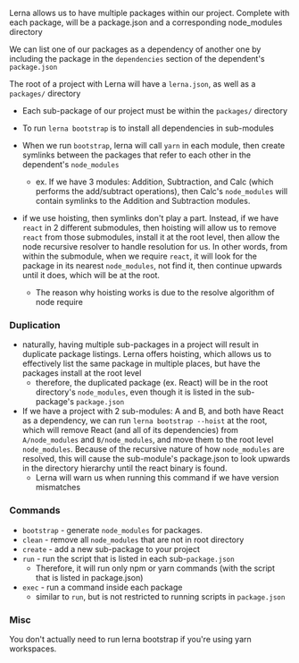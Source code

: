 
Lerna allows us to have multiple packages within our project. Complete with each package, will be a package.json and a corresponding node_modules directory

We can list one of our packages as a dependency of another one by including the package in the `dependencies` section of the dependent's `package.json` 

The root of a project with Lerna will have a `lerna.json`, as well as a `packages/` directory
- Each sub-package of our project must be within the `packages/` directory 

- To run `lerna bootstrap` is to install all dependencies in sub-modules
- When we run `bootstrap`, lerna will call `yarn` in each module, then create symlinks between the packages that refer to each other in the dependent's `node_modules`
	- ex. If we have 3 modules: Addition, Subtraction, and Calc (which performs the add/subtract operations), then Calc's `node_modules` will contain symlinks to the Addition and Subtraction modules. 
- if we use hoisting, then symlinks don't play a part. Instead, if we have `react` in 2 different submodules, then hoisting will allow us to remove `react` from those submodules, install it at the root level, then allow the node recursive resolver to handle resolution for us. In other words, from within the submodule, when we require `react`, it will look for the package in its nearest `node_modules`, not find it, then continue upwards until it does, which will be at the root.
	- The reason why hoisting works is due to the resolve algorithm of node require

### Duplication
- naturally, having multiple sub-packages in a project will result in duplicate package listings. Lerna offers hoisting, which allows us to effectively list the same package in multiple places, but have the packages install at the root level
	- therefore, the duplicated package (ex. React) will be in the root directory's `node_modules`, even though it is listed in the sub-package's `package.json` 
- If we have a project with 2 sub-modules: A and B, and both have React as a dependency, we can run `lerna bootstrap --hoist` at the root, which will remove React (and all of its dependencies) from `A/node_modules` and `B/node_modules`, and move them to the root level `node_modules`. Because of the recursive nature of how `node_modules` are resolved, this will cause the sub-module's package.json to look upwards in the directory hierarchy until the react binary is found. 
	- Lerna will warn us when running this command if we have version mismatches

### Commands
- `bootstrap` - generate `node_modules` for packages.
- `clean` - remove all `node_modules` that are not in root directory
- `create` - add a new sub-package to your project
- `run` - run the script that is listed in each sub-`package.json`
	- Therefore, it will run only npm or yarn commands (with the script that is listed in package.json)
- `exec` - run a command inside each package
	- similar to `run`, but is not restricted to running scripts in `package.json` 

### Misc
You don't actually need to run lerna bootstrap if you're using yarn workspaces.